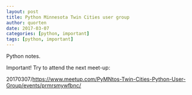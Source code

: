 ```yaml
---
layout: post
title: Python Minnesota Twin Cities user group
author: quorten
date: 2017-03-07
categories: [python, important]
tags: [python, important]
---
```


Python notes.

Important!  Try to attend the next meet-up:

20170307/https://www.meetup.com/PyMNtos-Twin-Cities-Python-User-Group/events/prmrsmywfbnc/

